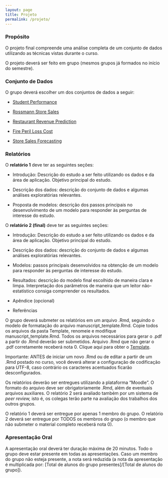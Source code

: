 ```yaml
---
layout: page
title: Projeto
permalink: /projeto/
---
```


### Propósito

O projeto final compreende uma análise completa de um conjunto de dados utilizando as técnicas vistas durante o curso.

O projeto deverá ser feito em grupo (mesmos grupos já formados no início do semestre).

### Conjunto de Dados

O grupo deverá escolher um dos conjuntos de dados a seguir:

* [Student Performance](http://archive.ics.uci.edu/ml/datasets/Student+Performance)

* [Rossmann Store Sales](https://www.kaggle.com/c/rossmann-store-sales)

* [Restaurant Revenue Prediction](https://www.kaggle.com/c/restaurant-revenue-prediction)

* [Fire Peril Loss Cost](https://www.kaggle.com/c/liberty-mutual-fire-peril)

* [Store Sales Forecasting](https://www.kaggle.com/c/walmart-recruiting-store-sales-forecasting)



### Relatórios

O **relatório 1** deve ter as seguintes seções:

* Introdução: Descrição do estudo a ser feito utilizando os dados e da área de aplicação. Objetivo principal do estudo.

* Descrição dos dados: descrição do conjunto de dados e algumas análises exploratórias relevantes.

* Proposta de modelos: descrição dos passos principais no desenvolvimento de um modelo para responder às perguntas de interesse do estudo.


O **relatório 2 (final)** deve ter as seguintes seções:

* Introdução: Descrição do estudo a ser feito utilizando os dados e da área de aplicação. Objetivo principal do estudo.

* Descrição dos dados: descrição do conjunto de dados e algumas análises exploratórias relevantes.

* Modelos: passos principais desenvolvidos na obtenção de um modelo para responder às perguntas de interesse do estudo.

* Resultados: descrição do modelo final escolhido de maneira clara e limpa. Interpretação dos parâmetros de maneira que um leitor não-estatístico consiga comprrender os resultados.

* Apêndice (opcional)

* Referências


O grupo deverá submeter os relatórios em um arquivo .Rmd, seguindo o modelo de formatação do arquivo manuscript_template.Rmd. Copie todos os arquivos da pasta Template, renomeie e modifique manuscript_template.Rmd. Todos os arquivos necessários para gerar o .pdf a partir do .Rmd deverão ser submetidos. Arquivo .Rmd que não gerar o .pdf corretamente receberá nota 0. Clique aqui para obter o [Template](Template.zip).

Importante: ANTES de iniciar um novo .Rmd ou de editar a partir de um .Rmd postado no curso, você deverá alterar a configuração de codificação para UTF-8, caso contrário os caracteres acentuados ficarão desconfigurados.

Os relatórios deverão ser entregues utilizando a plataforma “Moodle”. O formato do arquivo deve ser obrigatoriamente .Rmd, além de eventuais arquivos auxiliares. O relatório 2 será avaliado também por um sistema de *peer review,* isto é, os colegas terão parte na avaliação dos trabalhos dos outros grupos.

O relatório 1 deverá ser entregue por apenas 1 membro do grupo. O relatório 2 deverá ser entregue por TODOS os membros do grupo (o membro que não submeter o material completo receberá nota 0).

### Apresentação Oral

A apresentação oral deverá ter duração máxima de 20 minutos. Todo o grupo deve estar presente em todas as apresentações. Caso um membro do grupo não esteja presente, a nota será reduzida (a nota da apresentação é multiplicada por: [Total de alunos do grupo presentes]/[Total de alunos do grupo]).



